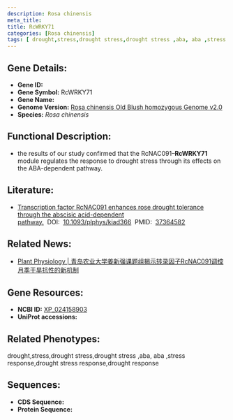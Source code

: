 ```yaml
---
description: Rosa chinensis
meta_title:
title: RcWRKY71
categories: [Rosa chinensis]
tags: [ drought,stress,drought stress,drought stress ,aba, aba ,stress response,drought stress response,drought response ]
---
```


## Gene Details:
- **Gene ID:**	[]()
- **Gene Symbol:** RcWRKY71
- **Gene Name:** 
- **Genome Version:** [Rosa chinensis Old Blush homozygous Genome v2.0]()
- **Species:** *Rosa chinensis*

## Functional Description:
   -  the results of our study confirmed that the RcNAC091–**RcWRKY71** module regulates the response to drought stress through its effects on the ABA-dependent pathway.

## Literature:
   - [Transcription factor RcNAC091 enhances rose drought tolerance through the abscisic acid-dependent pathway.]( https://academic.oup.com/plphys/article/193/2/1695/7207985?login=true)&nbsp;&nbsp;DOI:&nbsp;&nbsp;[10.1093/plphys/kiad366](https://academic.oup.com/plphys/article/193/2/1695/7207985?login=true)&nbsp;&nbsp;PMID:&nbsp;&nbsp;[37364582](https://pubmed.ncbi.nlm.nih.gov/37364582/)

## Related News:
   - [Plant Physiology | 青岛农业大学姜新强课题组揭示转录因子RcNAC091调控月季干旱抗性的新机制](https://mp.weixin.qq.com/s/VVNTk3RJztjzcvQvHtOpkw)

## Gene Resources:
- **NCBI ID:** [XP_024158903](https://www.ncbi.nlm.nih.gov/gene/?term=XP_024158903)
- **UniProt accessions:** [](https://www.uniprot.org/uniprotkb//entry)

## Related Phenotypes:
drought,stress,drought stress,drought stress ,aba, aba ,stress response,drought stress response,drought response

## Sequences:
- **CDS Sequence:**
- **Protein Sequence:**
